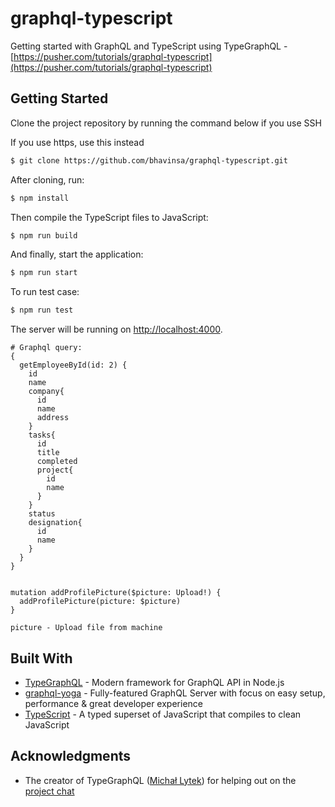 # graphql-typescript

Getting started with GraphQL and TypeScript using TypeGraphQL - [https://pusher.com/tutorials/graphql-typescript](https://pusher.com/tutorials/graphql-typescript)

## Getting Started

Clone the project repository by running the command below if you use SSH

If you use https, use this instead

```bash
$ git clone https://github.com/bhavinsa/graphql-typescript.git
```

After cloning, run:

```bash
$ npm install
```

Then compile the TypeScript files to JavaScript:

```bash
$ npm run build
```

And finally, start the application:

```bash
$ npm run start
```

To run test case:

```bash
$ npm run test
```

The server will be running on [http://localhost:4000](http://localhost:4000).

```
# Graphql query:
{
  getEmployeeById(id: 2) {
    id
    name
    company{
      id
      name
      address
    }
    tasks{
      id
      title
      completed
      project{
        id
        name
      }
    }
    status
    designation{
      id
      name
    }
  }
}


mutation addProfilePicture($picture: Upload!) {
  addProfilePicture(picture: $picture)
}

picture - Upload file from machine

```

## Built With

* [TypeGraphQL](https://19majkel94.github.io/type-graphql) - Modern framework for GraphQL API in Node.js
* [graphql-yoga](https://github.com/prisma/graphql-yoga) - Fully-featured GraphQL Server with focus on easy setup, performance & great developer experience
* [TypeScript](https://www.typescriptlang.org) - A typed superset of JavaScript that compiles to clean JavaScript

## Acknowledgments

* The creator of TypeGraphQL ([Michał Lytek](https://github.com/19majkel94)) for helping out on the [project chat](https://gitter.im/type-graphql/Lobby)
